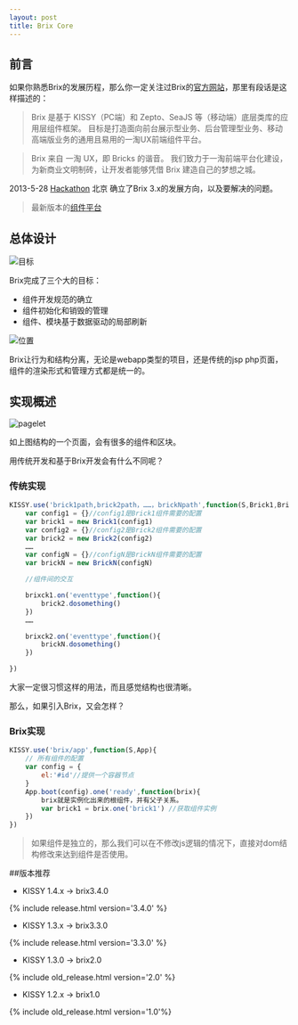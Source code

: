 ```yaml
---
layout: post
title: Brix Core
---
```


## 前言

如果你熟悉Brix的发展历程，那么你一定关注过Brix的[官方网站][1]，那里有段话是这样描述的：

> Brix 是基于 KISSY（PC端）和 Zepto、SeaJS 等（移动端）底层类库的应用层组件框架。 目标是打造面向前台展示型业务、后台管理型业务、移动高端版业务的通用且易用的一淘UX前端组件平台。

> Brix 来自 一淘 UX，即 Bricks 的谐音。 我们致力于一淘前端平台化建设，为新商业文明制砖，让开发者能够凭借 Brix 建造自己的梦想之城。


2013-5-28 [Hackathon][2] 北京 确立了Brix 3.x的发展方向，以及要解决的问题。

> 最新版本的[组件平台][3]

## 总体设计

![目标][4]

Brix完成了三个大的目标：

* 组件开发规范的确立
* 组件初始化和销毁的管理
* 组件、模块基于数据驱动的局部刷新


![位置][5]

Brix让行为和结构分离，无论是webapp类型的项目，还是传统的jsp php页面，组件的渲染形式和管理方式都是统一的。


## 实现概述

![pagelet][6]

如上图结构的一个页面，会有很多的组件和区块。

用传统开发和基于Brix开发会有什么不同呢？

### 传统实现

``` javascript
KISSY.use('brick1path,brick2path，……，brickNpath',function(S,Brick1,Brick2，……,BrickN){
    var config1 = {}//config1是Brick1组件需要的配置
    var brick1 = new Brick1(config1)
    var config2 = {}//config2是Brick2组件需要的配置
    var brick2 = new Brick2(config2)
    ……
    var configN = {}//configN是BrickN组件需要的配置
    var brickN = new BrickN(configN)

    //组件间的交互

    brixck1.on('eventtype',function(){
        brick2.dosomething()
    })
    ……

    brixck2.on('eventtype',function(){
        brickN.dosomething()
    })

})
```
大家一定很习惯这样的用法，而且感觉结构也很清晰。

那么，如果引入Brix，又会怎样？

### Brix实现
```javascript
KISSY.use('brix/app',function(S,App){
    // 所有组件的配置
    var config = {
        el:'#id'//提供一个容器节点
    }
    App.boot(config).one('ready',function(brix){
        brix就是实例化出来的根组件，并有父子关系。
        var brick1 = brix.one('brick1') //获取组件实例
    })
})
```


> 如果组件是独立的，那么我们可以在不修改js逻辑的情况下，直接对dom结构修改来达到组件是否使用。



##版本推荐


* KISSY 1.4.x -> brix3.4.0

{% include release.html version='3.4.0' %}

* KISSY 1.3.x -> brix3.3.0

{% include release.html version='3.3.0' %}

* KISSY 1.3.0 -> brix2.0

{% include old_release.html version='2.0' %}

* KISSY 1.2.x -> brix1.0

{% include old_release.html version='1.0'%}




  [1]: http://etaoux.github.io/brix/
  [2]: https://github.com/thx/brix-core/issues/7
  [3]: http://brix.alibaba-inc.com/
  [4]: http://gtms01.alicdn.com/tps/i1/T17QDxFc4cXXbkAoMp-499-242.png
  [5]: http://gtms01.alicdn.com/tps/i1/T1R0jtFgtcXXa2vpZP-864-616.png
  [6]: http://gtms01.alicdn.com/tps/i1/T1Z9QOFXNeXXatUhzp-886-607.jpg

